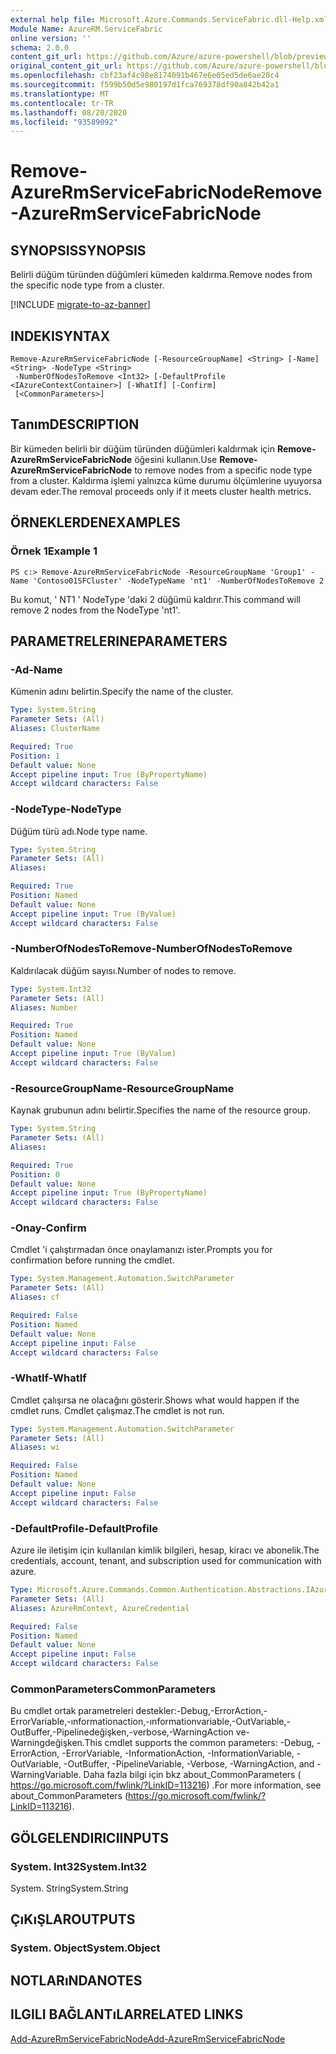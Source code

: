 ```yaml
---
external help file: Microsoft.Azure.Commands.ServiceFabric.dll-Help.xml
Module Name: AzureRM.ServiceFabric
online version: ''
schema: 2.0.0
content_git_url: https://github.com/Azure/azure-powershell/blob/preview/src/ResourceManager/ServiceFabric/Commands.ServiceFabric/help/Remove-AzureRmServiceFabricNode.md
original_content_git_url: https://github.com/Azure/azure-powershell/blob/preview/src/ResourceManager/ServiceFabric/Commands.ServiceFabric/help/Remove-AzureRmServiceFabricNode.md
ms.openlocfilehash: cbf23af4c98e8174091b467e6e05ed5de6ae20c4
ms.sourcegitcommit: f599b50d5e980197d1fca769378df90a842b42a1
ms.translationtype: MT
ms.contentlocale: tr-TR
ms.lasthandoff: 08/20/2020
ms.locfileid: "93589092"
---
```

# <span data-ttu-id="42faf-101">Remove-AzureRmServiceFabricNode</span><span class="sxs-lookup"><span data-stu-id="42faf-101">Remove-AzureRmServiceFabricNode</span></span>

## <span data-ttu-id="42faf-102">SYNOPSIS</span><span class="sxs-lookup"><span data-stu-id="42faf-102">SYNOPSIS</span></span>
<span data-ttu-id="42faf-103">Belirli düğüm türünden düğümleri kümeden kaldırma.</span><span class="sxs-lookup"><span data-stu-id="42faf-103">Remove nodes from the specific node type from a cluster.</span></span>

[!INCLUDE [migrate-to-az-banner](../../includes/migrate-to-az-banner.md)]

## <span data-ttu-id="42faf-104">INDEKI</span><span class="sxs-lookup"><span data-stu-id="42faf-104">SYNTAX</span></span>

```
Remove-AzureRmServiceFabricNode [-ResourceGroupName] <String> [-Name] <String> -NodeType <String>
 -NumberOfNodesToRemove <Int32> [-DefaultProfile <IAzureContextContainer>] [-WhatIf] [-Confirm]
 [<CommonParameters>]
```

## <span data-ttu-id="42faf-105">Tanım</span><span class="sxs-lookup"><span data-stu-id="42faf-105">DESCRIPTION</span></span>
<span data-ttu-id="42faf-106">Bir kümeden belirli bir düğüm türünden düğümleri kaldırmak için **Remove-AzureRmServiceFabricNode** öğesini kullanın.</span><span class="sxs-lookup"><span data-stu-id="42faf-106">Use **Remove-AzureRmServiceFabricNode** to remove nodes from a specific node type from a cluster.</span></span> <span data-ttu-id="42faf-107">Kaldırma işlemi yalnızca küme durumu ölçümlerine uyuyorsa devam eder.</span><span class="sxs-lookup"><span data-stu-id="42faf-107">The removal proceeds only if it meets cluster health metrics.</span></span>

## <span data-ttu-id="42faf-108">ÖRNEKLERDEN</span><span class="sxs-lookup"><span data-stu-id="42faf-108">EXAMPLES</span></span>

### <span data-ttu-id="42faf-109">Örnek 1</span><span class="sxs-lookup"><span data-stu-id="42faf-109">Example 1</span></span>
```
PS c:> Remove-AzureRmServiceFabricNode -ResourceGroupName 'Group1' -Name 'Contoso01SFCluster' -NodeTypeName 'nt1' -NumberOfNodesToRemove 2
```

<span data-ttu-id="42faf-110">Bu komut, ' NT1 ' NodeType 'daki 2 düğümü kaldırır.</span><span class="sxs-lookup"><span data-stu-id="42faf-110">This command will remove 2 nodes from the NodeType 'nt1'.</span></span>

## <span data-ttu-id="42faf-111">PARAMETRELERINE</span><span class="sxs-lookup"><span data-stu-id="42faf-111">PARAMETERS</span></span>

### <span data-ttu-id="42faf-112">-Ad</span><span class="sxs-lookup"><span data-stu-id="42faf-112">-Name</span></span>
<span data-ttu-id="42faf-113">Kümenin adını belirtin.</span><span class="sxs-lookup"><span data-stu-id="42faf-113">Specify the name of the cluster.</span></span>

```yaml
Type: System.String
Parameter Sets: (All)
Aliases: ClusterName

Required: True
Position: 1
Default value: None
Accept pipeline input: True (ByPropertyName)
Accept wildcard characters: False
```

### <span data-ttu-id="42faf-114">-NodeType</span><span class="sxs-lookup"><span data-stu-id="42faf-114">-NodeType</span></span>
<span data-ttu-id="42faf-115">Düğüm türü adı.</span><span class="sxs-lookup"><span data-stu-id="42faf-115">Node type name.</span></span>

```yaml
Type: System.String
Parameter Sets: (All)
Aliases: 

Required: True
Position: Named
Default value: None
Accept pipeline input: True (ByValue)
Accept wildcard characters: False
```

### <span data-ttu-id="42faf-116">-NumberOfNodesToRemove</span><span class="sxs-lookup"><span data-stu-id="42faf-116">-NumberOfNodesToRemove</span></span>
<span data-ttu-id="42faf-117">Kaldırılacak düğüm sayısı.</span><span class="sxs-lookup"><span data-stu-id="42faf-117">Number of nodes to remove.</span></span>

```yaml
Type: System.Int32
Parameter Sets: (All)
Aliases: Number

Required: True
Position: Named
Default value: None
Accept pipeline input: True (ByValue)
Accept wildcard characters: False
```

### <span data-ttu-id="42faf-118">-ResourceGroupName</span><span class="sxs-lookup"><span data-stu-id="42faf-118">-ResourceGroupName</span></span>
<span data-ttu-id="42faf-119">Kaynak grubunun adını belirtir.</span><span class="sxs-lookup"><span data-stu-id="42faf-119">Specifies the name of the resource group.</span></span>

```yaml
Type: System.String
Parameter Sets: (All)
Aliases: 

Required: True
Position: 0
Default value: None
Accept pipeline input: True (ByPropertyName)
Accept wildcard characters: False
```

### <span data-ttu-id="42faf-120">-Onay</span><span class="sxs-lookup"><span data-stu-id="42faf-120">-Confirm</span></span>
<span data-ttu-id="42faf-121">Cmdlet 'i çalıştırmadan önce onaylamanızı ister.</span><span class="sxs-lookup"><span data-stu-id="42faf-121">Prompts you for confirmation before running the cmdlet.</span></span>

```yaml
Type: System.Management.Automation.SwitchParameter
Parameter Sets: (All)
Aliases: cf

Required: False
Position: Named
Default value: None
Accept pipeline input: False
Accept wildcard characters: False
```

### <span data-ttu-id="42faf-122">-WhatIf</span><span class="sxs-lookup"><span data-stu-id="42faf-122">-WhatIf</span></span>
<span data-ttu-id="42faf-123">Cmdlet çalışırsa ne olacağını gösterir.</span><span class="sxs-lookup"><span data-stu-id="42faf-123">Shows what would happen if the cmdlet runs.</span></span> <span data-ttu-id="42faf-124">Cmdlet çalışmaz.</span><span class="sxs-lookup"><span data-stu-id="42faf-124">The cmdlet is not run.</span></span>

```yaml
Type: System.Management.Automation.SwitchParameter
Parameter Sets: (All)
Aliases: wi

Required: False
Position: Named
Default value: None
Accept pipeline input: False
Accept wildcard characters: False
```

### <span data-ttu-id="42faf-125">-DefaultProfile</span><span class="sxs-lookup"><span data-stu-id="42faf-125">-DefaultProfile</span></span>
<span data-ttu-id="42faf-126">Azure ile iletişim için kullanılan kimlik bilgileri, hesap, kiracı ve abonelik.</span><span class="sxs-lookup"><span data-stu-id="42faf-126">The credentials, account, tenant, and subscription used for communication with azure.</span></span>

```yaml
Type: Microsoft.Azure.Commands.Common.Authentication.Abstractions.IAzureContextContainer
Parameter Sets: (All)
Aliases: AzureRmContext, AzureCredential

Required: False
Position: Named
Default value: None
Accept pipeline input: False
Accept wildcard characters: False
```

### <span data-ttu-id="42faf-127">CommonParameters</span><span class="sxs-lookup"><span data-stu-id="42faf-127">CommonParameters</span></span>
<span data-ttu-id="42faf-128">Bu cmdlet ortak parametreleri destekler:-Debug,-ErrorAction,-ErrorVariable,-ınformationaction,-ınformationvariable,-OutVariable,-OutBuffer,-Pipelinedeğişken,-verbose,-WarningAction ve-Warningdeğişken.</span><span class="sxs-lookup"><span data-stu-id="42faf-128">This cmdlet supports the common parameters: -Debug, -ErrorAction, -ErrorVariable, -InformationAction, -InformationVariable, -OutVariable, -OutBuffer, -PipelineVariable, -Verbose, -WarningAction, and -WarningVariable.</span></span> <span data-ttu-id="42faf-129">Daha fazla bilgi için bkz about_CommonParameters ( https://go.microsoft.com/fwlink/?LinkID=113216) .</span><span class="sxs-lookup"><span data-stu-id="42faf-129">For more information, see about_CommonParameters (https://go.microsoft.com/fwlink/?LinkID=113216).</span></span>

## <span data-ttu-id="42faf-130">GÖLGELENDIRICI</span><span class="sxs-lookup"><span data-stu-id="42faf-130">INPUTS</span></span>

### <span data-ttu-id="42faf-131">System. Int32</span><span class="sxs-lookup"><span data-stu-id="42faf-131">System.Int32</span></span>
<span data-ttu-id="42faf-132">System. String</span><span class="sxs-lookup"><span data-stu-id="42faf-132">System.String</span></span>

## <span data-ttu-id="42faf-133">ÇıKıŞLAR</span><span class="sxs-lookup"><span data-stu-id="42faf-133">OUTPUTS</span></span>

### <span data-ttu-id="42faf-134">System. Object</span><span class="sxs-lookup"><span data-stu-id="42faf-134">System.Object</span></span>

## <span data-ttu-id="42faf-135">NOTLARıNDA</span><span class="sxs-lookup"><span data-stu-id="42faf-135">NOTES</span></span>

## <span data-ttu-id="42faf-136">ILGILI BAĞLANTıLAR</span><span class="sxs-lookup"><span data-stu-id="42faf-136">RELATED LINKS</span></span>

[<span data-ttu-id="42faf-137">Add-AzureRmServiceFabricNode</span><span class="sxs-lookup"><span data-stu-id="42faf-137">Add-AzureRmServiceFabricNode</span></span>](./Add-AzureRmServiceFabricNode.md) 
